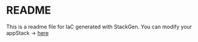 # README
This is a readme file for IaC generated with StackGen.
You can modify your appStack -> [here](http://main.dev.stackgen.com/appstacks/c881bdbc-3462-408e-9056-09efbdc7a50a)
